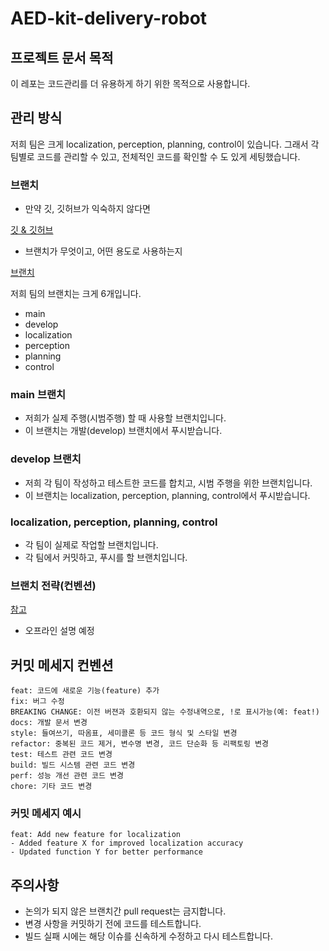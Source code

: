 # AED-kit-delivery-robot

## 프로젝트 문서 목적
이 레포는 코드관리를 더 유용하게 하기 위한 목적으로 사용합니다.

## 관리 방식

저희 팀은 크게 localization, perception, planning, control이 있습니다. 그래서 각 팀별로 코드를 관리할 수 있고, 전체적인 코드를 확인할 수 도 있게 세팅했습니다.

### 브랜치
- 만약 깃, 깃허브가 익숙하지 않다면

[깃 & 깃허브](https://codingapple.com/course/git-and-github/)

- 브랜치가 무엇이고, 어떤 용도로 사용하는지

[브랜치](https://codingapple.com/unit/git-3-branch-and-switch/)


저희 팀의 브랜치는 크게 6개입니다.

- main
- develop
- localization
- perception
- planning
- control

### main 브랜치
- 저희가 실제 주행(시범주행) 할 때 사용할 브랜치입니다. 
- 이 브랜치는 개발(develop) 브랜치에서 푸시받습니다.

### develop 브랜치
- 저희 각 팀이 작성하고 테스트한 코드를 합치고, 시범 주행을 위한 브랜치입니다. 
- 이 브랜치는 localization, perception, planning, control에서 푸시받습니다.


### localization, perception, planning, control
- 각 팀이 실제로 작업할 브랜치입니다. 
- 각 팀에서 커밋하고, 푸시를 할 브랜치입니다.



### 브랜치 전략(컨벤션)

[참고](https://inpa.tistory.com/entry/GIT-%E2%9A%A1%EF%B8%8F-github-flow-git-flow-%F0%9F%93%88-%EB%B8%8C%EB%9E%9C%EC%B9%98-%EC%A0%84%EB%9E%B5)
- 오프라인 설명 예정


## 커밋 메세지 컨벤션

```
feat: 코드에 새로운 기능(feature) 추가
fix: 버그 수정
BREAKING CHANGE: 이전 버젼과 호환되지 않는 수정내역으로, !로 표시가능(예: feat!)
docs: 개발 문서 변경
style: 들여쓰기, 따옴표, 세미콜론 등 코드 형식 및 스타일 변경
refactor: 중복된 코드 제거, 변수명 변경, 코드 단순화 등 리팩토링 변경
test: 테스트 관련 코드 변경
build: 빌드 시스템 관련 코드 변경
perf: 성능 개선 관련 코드 변경
chore: 기타 코드 변경
```

### 커밋 메세지 예시
```
feat: Add new feature for localization
- Added feature X for improved localization accuracy
- Updated function Y for better performance
```

## 주의사항
- 논의가 되지 않은 브랜치간 pull request는 금지합니다.
- 변경 사항을 커밋하기 전에 코드를 테스트합니다.
- 빌드 실패 시에는 해당 이슈를 신속하게 수정하고 다시 테스트합니다.
